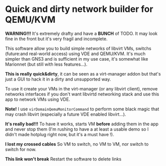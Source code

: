# Quick and dirty network builder for QEMU/KVM

**WARNING!!!** It's extremely drafty and have a **BUNCH** of TODO. It may look fine in the front but it's very fragil and incomplete.

This software allow you to build simple networks of libvirt VMs, switchs (future:and real-world access) using VDE and QEMU/KVM. It's much simpler than GNS3 and is sufficient in my use case, it's somewhat like Marionnet (but still with less features...).

**This is really quick&dirty**, it can be seen as a virt-manager addon but that's just a GUI to hack it in a dirty and unsupported way.

To use it create your VMs in the virt-manager (or any libvirt client), remove networks interfaces if you don't want libvirtd networking stack and use this app to network VMs using VDE.

**Note!** I use `virDomainQemuMonitorCommand` to perform some black magic that may crash libvirt (especially a future VDE enabled libvirt...).

**It's really bad!!!** To have it works, starts VM __before__ adding them in the app and never stop them (I'm rushing to have a at least a usable demo so I didn't made hotplug right now, but it's a must have !).

**I lost my crossed cables** So VM to switch, no VM to VM, nor switch to switch for now.

**This link won't break** Restart the software to delete links
